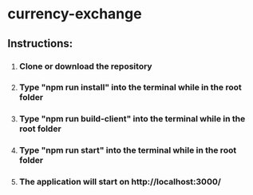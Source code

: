 # currency-exchange
## Instructions:
 1. ### Clone or download the repository
 1. ### Type "npm run install" into the terminal while in the root folder
 1. ### Type "npm run build-client" into the terminal while in the root folder
 1. ### Type "npm run start" into the terminal while in the root folder
 1. ### The application will start on http://localhost:3000/
